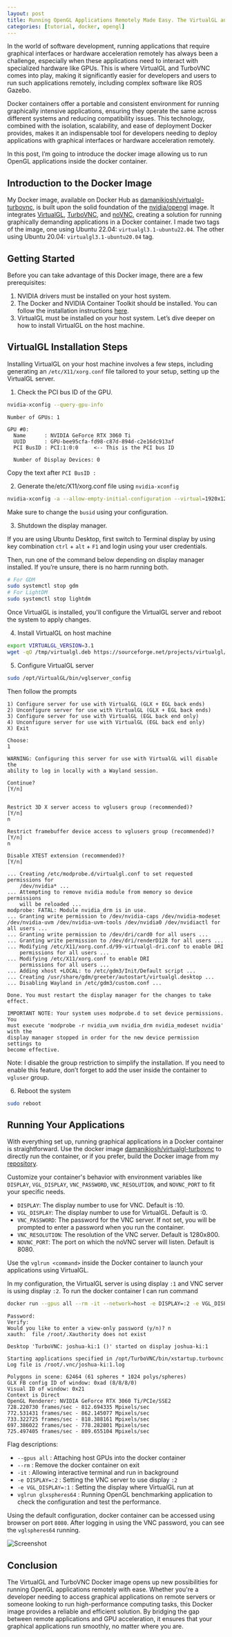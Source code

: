 ```yaml
---
layout: post
title: Running OpenGL Applications Remotely Made Easy. The VirtualGL and TurboVNC Docker Image
categories: [tutorial, docker, opengl]
---
```


In the world of software development, running applications that require graphical interfaces or hardware acceleration remotely has always been a challenge, especially when these applications need to interact with specialized hardware like GPUs. This is where VirtualGL and TurboVNC comes into play, making it significantly easier for developers and users to run such applications remotely, including complex software like ROS Gazebo.

Docker containers offer a portable and consistent environment for running graphically intensive applications, ensuring they operate the same across different systems and reducing compatibility issues. This technology, combined with the isolation, scalability, and ease of deployment Docker provides, makes it an indispensable tool for developers needing to deploy applications with graphical interfaces or hardware acceleration remotely.

In this post, I’m going to introduce the docker image allowing us to run OpenGL applications inside the docker container. 

## Introduction to the Docker Image

My Docker image, available on Docker Hub as [damanikjosh/virtualgl-turbovnc](https://hub.docker.com/r/damanikjosh/virtualgl-turbovnc), is built upon the solid foundation of the [nvidia/opengl](https://hub.docker.com/r/nvidia/opengl) image. It integrates [VirtualGL](https://www.virtualgl.org/), [TurboVNC](https://www.turbovnc.org/), and [noVNC](https://novnc.com/info.html), creating a solution for running graphically demanding applications in a Docker container. I made two tags of the image, one using Ubuntu 22.04: `virtualgl3.1-ubuntu22.04`. The other using Ubuntu 20.04: `virtualgl3.1-ubuntu20.04` tag.

## Getting Started

Before you can take advantage of this Docker image, there are a few prerequisites:

1. NVIDIA drivers must be installed on your host system.
2. The Docker and NVIDIA Container Toolkit should be installed. You can follow the installation instructions [here](https://docs.nvidia.com/datacenter/cloud-native/container-toolkit/latest/install-guide.html).
3. VirtualGL must be installed on your host system. Let’s dive deeper on how to install VirtualGL on the host machine.

## VirtualGL Installation Steps

Installing VirtualGL on your host machine involves a few steps, including generating an `/etc/X11/xorg.conf` file tailored to your setup, setting up the VirtualGL server.

1. Check the PCI bus ID of the GPU.

```bash
nvidia-xconfig --query-gpu-info
```

```
Number of GPUs: 1

GPU #0:
  Name      : NVIDIA GeForce RTX 3060 Ti
  UUID      : GPU-bee95cfa-fd98-c87d-894d-c2e16dc913af
  PCI BusID : PCI:1:0:0     <-- This is the PCI bus ID

  Number of Display Devices: 0
```

Copy the text after `PCI BusID :`

2. Generate the/etc/X11/xorg.conf file using `nvidia-xconfig`

```bash
nvidia-xconfig -a --allow-empty-initial-configuration --virtual=1920x1200 --busid PCI:1:0:0
```

Make sure to change the `busid` using your configuration.

3. Shutdown the display manager.

If you are using Ubuntu Desktop, first switch to Terminal display by using key combination `ctrl` + `alt` + `F1` and login using your user credentials.

Then, run one of the command below depending on display manager installed. If you’re unsure, there is no harm running both.

``` bash
# For GDM
sudo systemctl stop gdm
# For LightDM
sudo systemctl stop lightdm
```

Once VirtualGL is installed, you'll configure the VirtualGL server and reboot the system to apply changes.

4. Install VirtualGL on host machine

```bash
export VIRTUALGL_VERSION=3.1
wget -qO /tmp/virtualgl.deb https://sourceforge.net/projects/virtualgl/files/${VIRTUALGL_VERSION}/virtualgl_${VIRTUALGL_VERSION}_amd64.deb/download | sudo dpkg -i /tmp/virtualgl.deb
```

5. Configure VirtualGL server

```bash
sudo /opt/VirtualGL/bin/vglserver_config
```

Then follow the prompts
```
1) Configure server for use with VirtualGL (GLX + EGL back ends)
2) Unconfigure server for use with VirtualGL (GLX + EGL back ends)
3) Configure server for use with VirtualGL (EGL back end only)
4) Unconfigure server for use with VirtualGL (EGL back end only)
X) Exit

Choose:
1

WARNING: Configuring this server for use with VirtualGL will disable the
ability to log in locally with a Wayland session.

Continue?
[Y/n]


Restrict 3D X server access to vglusers group (recommended)?
[Y/n]
n

Restrict framebuffer device access to vglusers group (recommended)?
[Y/n]
n

Disable XTEST extension (recommended)?
[Y/n]

... Creating /etc/modprobe.d/virtualgl.conf to set requested permissions for
    /dev/nvidia* ...
... Attempting to remove nvidia module from memory so device permissions
    will be reloaded ...
modprobe: FATAL: Module nvidia_drm is in use.
... Granting write permission to /dev/nvidia-caps /dev/nvidia-modeset /dev/nvidia-uvm /dev/nvidia-uvm-tools /dev/nvidia0 /dev/nvidiactl for all users ...
... Granting write permission to /dev/dri/card0 for all users ...
... Granting write permission to /dev/dri/renderD128 for all users ...
... Modifying /etc/X11/xorg.conf.d/99-virtualgl-dri.conf to enable DRI
    permissions for all users ...
... Modifying /etc/X11/xorg.conf to enable DRI
    permissions for all users ...
... Adding xhost +LOCAL: to /etc/gdm3/Init/Default script ...
... Creating /usr/share/gdm/greeter/autostart/virtualgl.desktop ...
... Disabling Wayland in /etc/gdm3/custom.conf ...

Done. You must restart the display manager for the changes to take effect.

IMPORTANT NOTE: Your system uses modprobe.d to set device permissions.  You
must execute 'modprobe -r nvidia_uvm nvidia_drm nvidia_modeset nvidia' with the
display manager stopped in order for the new device permission settings to
become effective.
```

Note: I disable the group restriction to simplify the installation. If you need to enable this feature, don’t forget to add the user inside the container to `vgluser` group.

6. Reboot the system

```bash
sudo reboot
```

## Running Your Applications

With everything set up, running graphical applications in a Docker container is straightforward. 
Use the docker image [damanikjosh/virtualgl-turbovnc](https://hub.docker.com/r/damanikjosh/virtualgl-turbovnc) to directly run the container, or if you prefer, build the Docker image from my [repository](https://github.com/damanikjosh/virtualgl-turbovnc-docker.git).

Customize your container's behavior with environment variables like `DISPLAY`, `VGL_DISPLAY`, `VNC_PASSWORD`, `VNC_RESOLUTION`, and `NOVNC_PORT` to fit your specific needs.

* `DISPLAY`: The display number to use for VNC. Default is :10.
* `VGL_DISPLAY`: The display number to use for VirtualGL. Default is :0.
* `VNC_PASSWORD`: The password for the VNC server. If not set, you will be prompted to enter a password when you run the container.
* `VNC_RESOLUTION`: The resolution of the VNC server. Default is 1280x800.
* `NOVNC_PORT`: The port on which the noVNC server will listen. Default is 8080.

Use the `vglrun <command>` inside the Docker container to launch your applications using VirtualGL.

In my configuration, the VirtualGL server is using display `:1` and VNC server is using display `:2`. To run the docker container I can run command

```bash
docker run --gpus all --rm -it --network=host -e DISPLAY=:2 -e VGL_DISPLAY=:1 damanikjosh/virtualgl-turbovnc:latest vglrun glxspheres64
```

```
Password: 
Verify:   
Would you like to enter a view-only password (y/n)? n
xauth:  file /root/.Xauthority does not exist

Desktop 'TurboVNC: joshua-ki:1 ()' started on display joshua-ki:1

Starting applications specified in /opt/TurboVNC/bin/xstartup.turbovnc
Log file is /root/.vnc/joshua-ki:1.log

Polygons in scene: 62464 (61 spheres * 1024 polys/spheres)
GLX FB config ID of window: 0xad (8/8/8/0)
Visual ID of window: 0x21
Context is Direct
OpenGL Renderer: NVIDIA GeForce RTX 3060 Ti/PCIe/SSE2
728.220730 frames/sec - 812.694335 Mpixels/sec
772.531431 frames/sec - 862.145077 Mpixels/sec
733.322725 frames/sec - 818.388161 Mpixels/sec
697.386022 frames/sec - 778.282801 Mpixels/sec
725.497405 frames/sec - 809.655104 Mpixels/sec
```

Flag descriptions:
- `--gpus all` : Attaching host GPUs into the docker container
- `--rm` : Remove the docker container on exit
- `-it` : Allowing interactive terminal and run in background 
- `-e DISPLAY=:2` : Setting the VNC server to use display `:2`
- `-e VGL_DISPLAY=:1` : Setting the display where VirtualGL run at
- `vglrun glxspheres64` : Running OpenGL benchmarking application to check the configuration and test the performance.

Using the default configuration, docker container can be accessed using browser on port `8080`. After logging in using the VNC password, you can see the `vglspheres64` running.

![Screenshot](/assets/image/posts/angklungfm.png)

## Conclusion

The VirtualGL and TurboVNC Docker image opens up new possibilities for running OpenGL applications remotely with ease. Whether you're a developer needing to access graphical applications on remote servers or someone looking to run high-performance computing tasks, this Docker image provides a reliable and efficient solution. By bridging the gap between remote applications and GPU acceleration, it ensures that your graphical applications run smoothly, no matter where you are.
